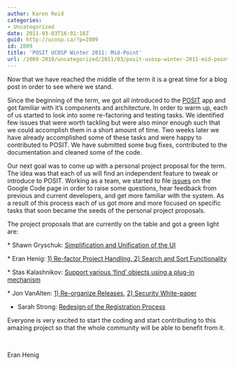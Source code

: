 ```yaml
---
author: Karen Reid
categories:
- Uncategorized
date: 2011-03-03T16:01:18Z
guid: http://ucosp.ca/?p=2809
id: 2809
title: 'POSIT UCOSP Winter 2011: Mid-Point'
url: /2009-2010/uncategorized/2011/03/posit-ucosp-winter-2011-mid-point/
---
```


<div>
  Now that we have reached the middle of the term it is a great time for a blog post in order to see where we stand.&nbsp;</p>
</div>

Since the beginning of the term, we got all introduced to the <a href="http://code.google.com/p/posit-mobile/" target="_blank">POSIT</a> app and got familiar with it&#8217;s components and architecture. In order to warm up, each of us started to look into some re-factoring and testing tasks. We identified few issues that were worth tackling but were also minor enough such that we could accomplish them in a short amount of time. Two weeks later we have already accomplished some of these tasks and were happy to contributed to POSIT. We have submitted some bug fixes, contributed to the documentation and cleaned some of the code.

Our next goal was to come up with a personal project proposal for the term. The idea was that each of us will find an independent feature to tweak or introduce to POSIT. Working as a team, we started to file <a href="http://code.google.com/p/posit-mobile/issues/list" target="_blank">issues</a> on the Google Code page in order to raise some questions, hear feedback from previous and current developers, and get more familiar with the system. As a result of this process each of us got more and more focused on specific tasks that soon became the seeds of the personal project proposals.

The project proposals that are currently on the table and got a green light are:

<div>
  <p>
    * Shawn Gryschuk: <a href="http://code.google.com/p/posit-mobile/wiki/UIProject" target="_blank">Simplification and Unification of the UI</a>
  </p>
  
  <p>
    * Eran Henig: <a href="http://code.google.com/p/posit-mobile/wiki/Eran" target="_blank">1) Re-factor Project Handling, 2) Search and Sort Functionality</a>
  </p>
  
  <p>
    * Stas Kalashnikov: <a href="http://code.google.com/p/posit-mobile/wiki/Stas_K_POSIT" target="_blank">Support various &#8216;find&#8217; objects using a plug-in mechanism</a>
  </p>
  
  <p>
    * Jon VanAlten: <a href="http://vanaltj.com/wiki/index.php/Projects_POSIT_term_releases" target="_blank">1) Re-organize Releases</a>, <a href="http://vanaltj.com/wiki/index.php/Projects_POSIT_term_security" target="_blank">2) Security White-paper</a>
  </p>
</div>

* Sarah Strong: <a href="http://code.google.com/p/posit-mobile/wiki/SarahStrongPortfolio" target="_blank">Redesign of the Registration Process</a>

Everyone is very excited to start the coding and start contributing to this amazing project so that the whole community will be able to benefit from it.

&nbsp;

Eran Henig